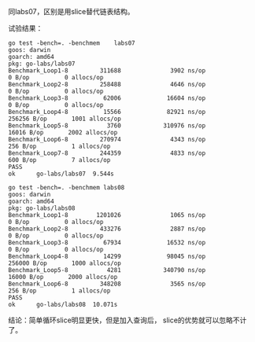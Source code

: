 同labs07，区别是用slice替代链表结构。

试验结果：

    go test -bench=. -benchmem    labs07
    goos: darwin
    goarch: amd64
    pkg: go-labs/labs07
    Benchmark_Loop1-8         311688              3902 ns/op               0 B/op          0 allocs/op
    Benchmark_Loop2-8         258488              4646 ns/op               0 B/op          0 allocs/op
    Benchmark_Loop3-8          62006             16604 ns/op               0 B/op          0 allocs/op
    Benchmark_Loop4-8          15566             82921 ns/op          256256 B/op       1001 allocs/op
    Benchmark_Loop5-8           3760            310976 ns/op           16016 B/op       2002 allocs/op
    Benchmark_Loop6-8         270974              4343 ns/op             256 B/op          1 allocs/op
    Benchmark_Loop7-8         244359              4833 ns/op             600 B/op          7 allocs/op
    PASS
    ok      go-labs/labs07  9.544s
    
    go test -bench=. -benchmem labs08
    goos: darwin
    goarch: amd64
    pkg: go-labs/labs08
    Benchmark_Loop1-8        1201026              1065 ns/op               0 B/op          0 allocs/op
    Benchmark_Loop2-8         433276              2887 ns/op               0 B/op          0 allocs/op
    Benchmark_Loop3-8          67934             16532 ns/op               0 B/op          0 allocs/op
    Benchmark_Loop4-8          14299             98045 ns/op          256000 B/op       1000 allocs/op
    Benchmark_Loop5-8           4281            340790 ns/op           16000 B/op       2000 allocs/op
    Benchmark_Loop6-8         348208              3565 ns/op             256 B/op          1 allocs/op
    PASS
    ok      go-labs/labs08  10.071s

结论：简单循环slice明显更快，但是加入查询后， slice的优势就可以忽略不计了。
